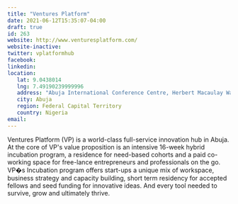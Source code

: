 ```yaml
---
title: "Ventures Platform"
date: 2021-06-12T15:35:07-04:00
draft: true
id: 263
website: http://www.venturesplatform.com/
website-inactive: 
twitter: vplatformhub
facebook: 
linkedin: 
location: 
   lat: 9.0438014
   lng: 7.49190239999996
   address: "Abuja International Conference Centre, Herbert Macaulay Way, Abuja, Nigeria"
   city: Abuja
   region: Federal Capital Territory
   country: Nigeria
email: 
---
```

Ventures Platform (VP) is a world-class full-service innovation hub in Abuja. At the core of VP's value proposition is an intensive 16-week hybrid incubation program, a residence for need-based cohorts and a paid co-working space for free-lance entrepreneurs and professionals on the go. VP�s Incubation program offers start-ups a unique mix of workspace, business strategy and capacity building, short term residency for accepted fellows and seed funding for innovative ideas. And every tool needed to survive, grow and ultimately thrive.
